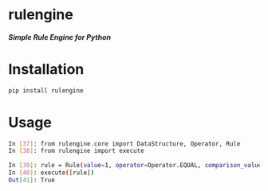 # rulengine
##### Simple Rule Engine for Python

# Installation
```bash
pip install rulengine
```

# Usage
```bash
In [37]: from rulengine.core import DataStructure, Operator, Rule
In [38]: from rulengine import execute

In [39]: rule = Rule(value=1, operator=Operator.EQUAL, comparison_value=1, data_structure=DataStructure.INTEGER)
In [40]: execute([rule])
Out[41]: True
```
